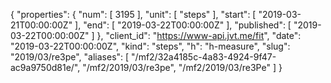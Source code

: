 {
  "properties": {
    "num": [
      3195
    ],
    "unit": [
      "steps"
    ],
    "start": [
      "2019-03-21T00:00:00Z"
    ],
    "end": [
      "2019-03-22T00:00:00Z"
    ],
    "published": [
      "2019-03-22T00:00:00Z"
    ]
  },
  "client_id": "https://www-api.jvt.me/fit",
  "date": "2019-03-22T00:00:00Z",
  "kind": "steps",
  "h": "h-measure",
  "slug": "2019/03/re3pe",
  "aliases": [
    "/mf2/32a4185c-4a83-4924-9f47-ac9a9750d81e/",
    "/mf2/2019/03/re3pe",
    "/mf2/2019/03/re3Pe"
  ]
}
